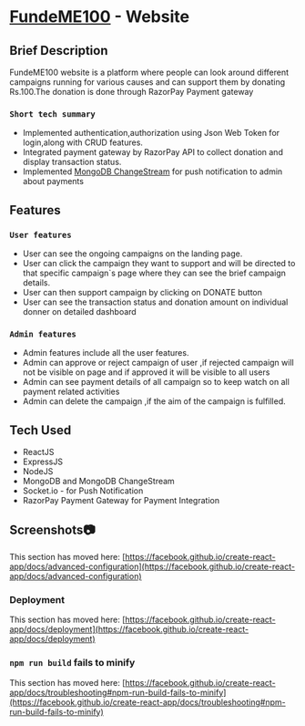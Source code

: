 # [FundeME100](https://fundme100.netlify.app/) - Website



## Brief Description

FundeME100 website is a platform where people can look around different campaigns running for various causes and can support them by donating Rs.100.The donation is done through RazorPay Payment gateway

### `Short tech summary`
  - Implemented authentication,authorization using Json Web Token for login,along with CRUD features.
  - Integrated payment gateway by RazorPay API to collect donation and display transaction status.
  - Implemented [MongoDB ChangeStream](https://www.mongodb.com/docs/manual/changeStreams) for push notification to admin about payments


## Features

### `User features`
  - User can see the ongoing campaigns on the landing page.
  - User can click the campaign they want to support and will be directed to that specific campaign`s page where they can see the brief campaign details.
  - User can then support campaign by clicking on DONATE  button
  - User can see the transaction status and donation amount on individual donner on detailed dashboard 
  
  
### `Admin features`
  - Admin features include all the user features.
  - Admin can approve or reject campaign of user ,if rejected campaign will not be visible on page and if approved it will be visible to all users
  - Admin can see payment details of all campaign so to keep watch on all payment related activities
  - Admin can delete the campaign ,if the aim of the campaign is fulfilled.
  
## Tech Used
  - ReactJS
  - ExpressJS
  - NodeJS
  - MongoDB and MongoDB ChangeStream
  - Socket.io - for Push Notification
  - RazorPay Payment Gateway for Payment Integration

## Screenshots📷

This section has moved here: [https://facebook.github.io/create-react-app/docs/advanced-configuration](https://facebook.github.io/create-react-app/docs/advanced-configuration)

### Deployment

This section has moved here: [https://facebook.github.io/create-react-app/docs/deployment](https://facebook.github.io/create-react-app/docs/deployment)

### `npm run build` fails to minify

This section has moved here: [https://facebook.github.io/create-react-app/docs/troubleshooting#npm-run-build-fails-to-minify](https://facebook.github.io/create-react-app/docs/troubleshooting#npm-run-build-fails-to-minify)
